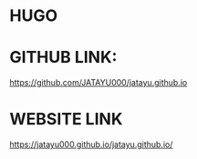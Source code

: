 # HUGO

# GITHUB LINK:
  https://github.com/JATAYU000/jatayu.github.io
# WEBSITE LINK
  https://jatayu000.github.io/jatayu.github.io/
